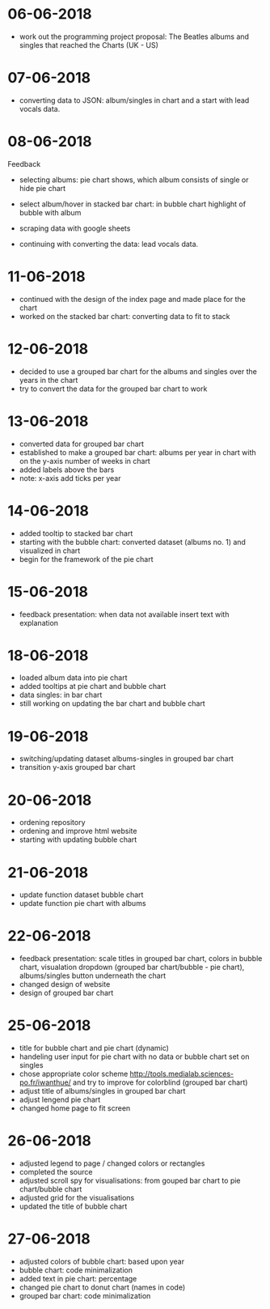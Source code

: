 # 06-06-2018
* work out the programming project proposal: The Beatles albums and singles that reached the Charts (UK - US)

# 07-06-2018
* converting data to JSON: album/singles in chart and a start with lead vocals data.

# 08-06-2018
Feedback

* selecting albums: pie chart shows, which album consists of single or
hide pie chart
* select album/hover in stacked bar chart: in bubble chart highlight of bubble with album
* scraping data with google sheets

* continuing with converting the data: lead vocals data.

# 11-06-2018
* continued with the design of the index page and made place for the chart
* worked on the stacked bar chart: converting data to fit to stack

# 12-06-2018
* decided to use a grouped bar chart for the albums and singles over the years in the chart
* try to convert the data for the grouped bar chart to work

# 13-06-2018
* converted data for grouped bar chart
* established to make a grouped bar chart: albums per year in chart with on the y-axis number of weeks in chart
* added labels above the bars
* note: x-axis add ticks per year

# 14-06-2018
* added tooltip to stacked bar chart
* starting with the bubble chart: converted dataset (albums no. 1) and visualized in chart
* begin for the framework of the pie chart

# 15-06-2018
* feedback presentation: when data not available insert text with explanation

# 18-06-2018
* loaded album data into pie chart
* added tooltips at pie chart and bubble chart
* data singles: in bar chart
* still working on updating the bar chart and bubble chart

# 19-06-2018
* switching/updating dataset albums-singles in grouped bar chart
* transition y-axis grouped bar chart

# 20-06-2018
* ordening repository
* ordening and improve html website
* starting with updating bubble chart

# 21-06-2018
* update function dataset bubble chart
* update function pie chart with albums

# 22-06-2018
* feedback presentation: scale titles in grouped bar chart, colors in bubble
chart, visualation dropdown (grouped bar chart/bubble - pie chart), albums/singles
button underneath the chart
* changed design of website
* design of grouped bar chart

# 25-06-2018
* title for bubble chart and pie chart (dynamic)
* handeling user input for pie chart with no data or bubble chart set on singles
* chose appropriate color scheme http://tools.medialab.sciences-po.fr/iwanthue/
and try to improve for colorblind (grouped bar chart)
* adjust title of albums/singles in grouped bar chart
* adjust lengend pie chart
* changed home page to fit screen

# 26-06-2018
* adjusted legend to page / changed colors or rectangles
* completed the source
* adjusted scroll spy for visualisations: from gouped bar chart to pie chart/bubble chart
* adjusted grid for the visualisations
* updated the title of bubble chart

# 27-06-2018
* adjusted colors of bubble chart: based upon year
* bubble chart: code minimalization
* added text in pie chart: percentage
* changed pie chart to donut chart (names in code)
* grouped bar chart: code minimalization
